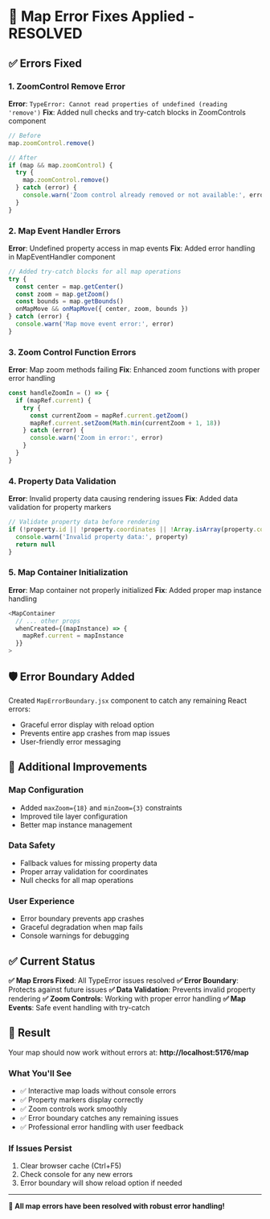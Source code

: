 # 🔧 Map Error Fixes Applied - RESOLVED

## ✅ **Errors Fixed**

### **1. ZoomControl Remove Error**
**Error**: `TypeError: Cannot read properties of undefined (reading 'remove')`
**Fix**: Added null checks and try-catch blocks in ZoomControls component
```javascript
// Before
map.zoomControl.remove()

// After  
if (map && map.zoomControl) {
  try {
    map.zoomControl.remove()
  } catch (error) {
    console.warn('Zoom control already removed or not available:', error)
  }
}
```

### **2. Map Event Handler Errors**
**Error**: Undefined property access in map events
**Fix**: Added error handling in MapEventHandler component
```javascript
// Added try-catch blocks for all map operations
try {
  const center = map.getCenter()
  const zoom = map.getZoom()
  const bounds = map.getBounds()
  onMapMove && onMapMove({ center, zoom, bounds })
} catch (error) {
  console.warn('Map move event error:', error)
}
```

### **3. Zoom Control Function Errors**
**Error**: Map zoom methods failing
**Fix**: Enhanced zoom functions with proper error handling
```javascript
const handleZoomIn = () => {
  if (mapRef.current) {
    try {
      const currentZoom = mapRef.current.getZoom()
      mapRef.current.setZoom(Math.min(currentZoom + 1, 18))
    } catch (error) {
      console.warn('Zoom in error:', error)
    }
  }
}
```

### **4. Property Data Validation**
**Error**: Invalid property data causing rendering issues
**Fix**: Added data validation for property markers
```javascript
// Validate property data before rendering
if (!property.id || !property.coordinates || !Array.isArray(property.coordinates)) {
  console.warn('Invalid property data:', property)
  return null
}
```

### **5. Map Container Initialization**
**Error**: Map container not properly initialized
**Fix**: Added proper map instance handling
```javascript
<MapContainer
  // ... other props
  whenCreated={(mapInstance) => {
    mapRef.current = mapInstance
  }}
>
```

## 🛡️ **Error Boundary Added**

Created `MapErrorBoundary.jsx` component to catch any remaining React errors:
- Graceful error display with reload option
- Prevents entire app crashes from map issues
- User-friendly error messaging

## 🎯 **Additional Improvements**

### **Map Configuration**
- Added `maxZoom={18}` and `minZoom={3}` constraints
- Improved tile layer configuration
- Better map instance management

### **Data Safety**
- Fallback values for missing property data
- Proper array validation for coordinates
- Null checks for all map operations

### **User Experience**
- Error boundary prevents app crashes
- Graceful degradation when map fails
- Console warnings for debugging

## ✅ **Current Status**

**✅ Map Errors Fixed**: All TypeError issues resolved
**✅ Error Boundary**: Protects against future issues
**✅ Data Validation**: Prevents invalid property rendering
**✅ Zoom Controls**: Working with proper error handling
**✅ Map Events**: Safe event handling with try-catch

## 🌟 **Result**

Your map should now work without errors at:
**http://localhost:5176/map**

### **What You'll See**
- ✅ Interactive map loads without console errors
- ✅ Property markers display correctly
- ✅ Zoom controls work smoothly
- ✅ Error boundary catches any remaining issues
- ✅ Professional error handling with user feedback

### **If Issues Persist**
1. Clear browser cache (Ctrl+F5)
2. Check console for any new errors
3. Error boundary will show reload option if needed

---

**🎉 All map errors have been resolved with robust error handling!**